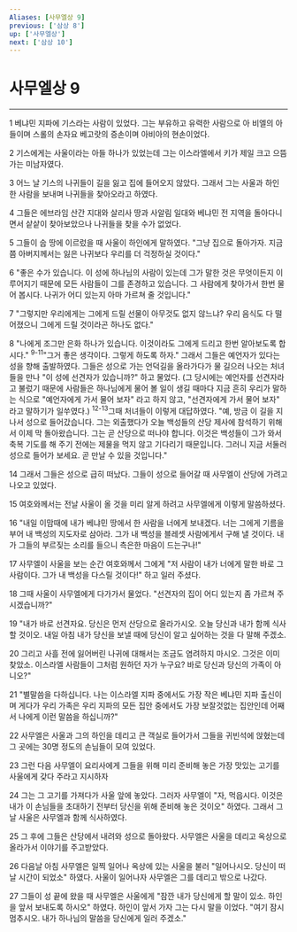 ```yaml
---
Aliases: [사무엘상 9]
previous: ['삼상 8']
up: ['사무엘상']
next: ['삼상 10']
---
```

# 사무엘상 9

***


1 베냐민 지파에 기스라는 사람이 있었다. 그는 부유하고 유력한 사람으로 아 비엘의 아들이며 스롤의 손자요 베고랏의 증손이며 아비아의 현손이었다. 

2 기스에게는 사울이라는 아들 하나가 있었는데 그는 이스라엘에서 키가 제일 크고 으뜸가는 미남자였다. 

3 어느 날 기스의 나귀들이 길을 잃고 집에 들어오지 않았다. 그래서 그는 사울과 하인 한 사람을 보내며 나귀들을 찾아오라고 하였다. 

4 그들은 에브라임 산간 지대와 살리사 땅과 사알림 일대와 베냐민 전 지역을 돌아다니면서 샅샅이 찾아보았으나 나귀들을 찾을 수가 없었다. 

5 그들이 숩 땅에 이르렀을 때 사울이 하인에게 말하였다. "그냥 집으로 돌아가자. 지금쯤 아버지께서는 잃은 나귀보다 우리를 더 걱정하실 것이다." 

6 "좋은 수가 있습니다. 이 성에 하나님의 사람이 있는데 그가 말한 것은 무엇이든지 이루어지기 때문에 모든 사람들이 그를 존경하고 있습니다. 그 사람에게 찾아가서 한번 물어 봅시다. 나귀가 어디 있는지 아마 가르쳐 줄 것입니다." 

7 "그렇지만 우리에게는 그에게 드릴 선물이 아무것도 없지 않느냐? 우리 음식도 다 떨어졌으니 그에게 드릴 것이라곤 하나도 없다." 

8 "나에게 조그만 은화 하나가 있습니다. 이것이라도 그에게 드리고 한번 알아보도록 합시다." <sup class="versenum">9-11</sup>"그거 좋은 생각이다. 그렇게 하도록 하자." 그래서 그들은 예언자가 있다는 성을 향해 출발하였다. 그들은 성으로 가는 언덕길을 올라가다가 물 길으러 나오는 처녀들을 만나 "이 성에 선견자가 있습니까?" 하고 물었다. (그 당시에는 예언자를 선견자라고 불렀기 때문에 사람들은 하나님에게 물어 볼 일이 생길 때마다 지금 흔히 우리가 말하는 식으로 "예언자에게 가서 물어 보자" 라고 하지 않고, "선견자에게 가서 물어 보자" 라고 말하기가 일쑤였다.) <sup class="versenum">12-13</sup>그때 처녀들이 이렇게 대답하였다. "예, 방금 이 길을 지나서 성으로 들어갔습니다. 그는 외출했다가 오늘 백성들의 산당 제사에 참석하기 위해서 이제 막 돌아왔습니다. 그는 곧 산당으로 떠나야 합니다. 이것은 백성들이 그가 와서 축복 기도를 해 주기 전에는 제물을 먹지 않고 기다리기 때문입니다. 그러니 지금 서둘러 성으로 들어가 보세요. 곧 만날 수 있을 것입니다." 

14 그래서 그들은 성으로 급히 떠났다. 그들이 성으로 들어갈 때 사무엘이 산당에 가려고 나오고 있었다. 

15 여호와께서는 전날 사울이 올 것을 미리 알게 하려고 사무엘에게 이렇게 말씀하셨다. 

16 "내일 이맘때에 내가 베냐민 땅에서 한 사람을 너에게 보내겠다. 너는 그에게 기름을 부어 내 백성의 지도자로 삼아라. 그가 내 백성을 블레셋 사람에게서 구해 낼 것이다. 내가 그들의 부르짖는 소리를 들으니 측은한 마음이 드는구나!" 

17 사무엘이 사울을 보는 순간 여호와께서 그에게 "저 사람이 내가 너에게 말한 바로 그 사람이다. 그가 내 백성을 다스릴 것이다!" 하고 일러 주셨다. 

18 그때 사울이 사무엘에게 다가가서 물었다. "선견자의 집이 어디 있는지 좀 가르쳐 주시겠습니까?" 

19 "내가 바로 선견자요. 당신은 먼저 산당으로 올라가시오. 오늘 당신과 내가 함께 식사할 것이오. 내일 아침 내가 당신을 보낼 때에 당신이 알고 싶어하는 것을 다 말해 주겠소. 

20 그리고 사흘 전에 잃어버린 나귀에 대해서는 조금도 염려하지 마시오. 그것은 이미 찾았소. 이스라엘 사람들이 그처럼 원하던 자가 누구요? 바로 당신과 당신의 가족이 아니오?" 

21 "별말씀을 다하십니다. 나는 이스라엘 지파 중에서도 가장 작은 베냐민 지파 출신이며 게다가 우리 가족은 우리 지파의 모든 집안 중에서도 가장 보잘것없는 집안인데 어째서 나에게 이런 말씀을 하십니까?" 

22 사무엘은 사울과 그의 하인을 데리고 큰 객실로 들어가서 그들을 귀빈석에 앉혔는데 그 곳에는 30명 정도의 손님들이 모여 있었다. 

23 그런 다음 사무엘이 요리사에게 그들을 위해 미리 준비해 놓은 가장 맛있는 고기를 사울에게 갖다 주라고 지시하자 

24 그는 그 고기를 가져다가 사울 앞에 놓았다. 그러자 사무엘이 "자, 먹읍시다. 이것은 내가 이 손님들을 초대하기 전부터 당신을 위해 준비해 놓은 것이오" 하였다. 그래서 그 날 사울은 사무엘과 함께 식사하였다. 

25 그 후에 그들은 산당에서 내려와 성으로 돌아왔다. 사무엘은 사울을 데리고 옥상으로 올라가서 이야기를 주고받았다. 

26 다음날 아침 사무엘은 일찍 일어나 옥상에 있는 사울을 불러 "일어나시오. 당신이 떠날 시간이 되었소" 하였다. 사울이 일어나자 사무엘은 그를 데리고 밖으로 나갔다. 

27 그들이 성 끝에 왔을 때 사무엘은 사울에게 "잠깐 내가 당신에게 할 말이 있소. 하인을 앞서 보내도록 하시오" 하였다. 하인이 앞서 가자 그는 다시 말을 이었다. "여기 잠시 멈추시오. 내가 하나님의 말씀을 당신에게 일러 주겠소."
